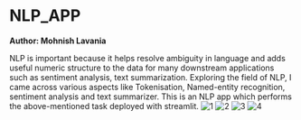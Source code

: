# NLP_APP
**Author: Mohnish Lavania**

NLP is important because it helps resolve ambiguity in language and adds useful numeric structure to the data for many downstream applications such as sentiment analysis, text summarization.
Exploring the field of NLP, I came across various aspects like Tokenisation, Named-entity recognition, sentiment analysis and text summarizer.
This is an NLP app which performs the above-mentioned task deployed with streamlit.
![1](https://user-images.githubusercontent.com/58522660/107850884-cd2f2480-6e2b-11eb-86da-1b1d00191db8.png)
![2](https://user-images.githubusercontent.com/58522660/107850885-cdc7bb00-6e2b-11eb-826f-4f872b654e68.png)
![3](https://user-images.githubusercontent.com/58522660/107850880-cbfdf780-6e2b-11eb-89c4-03f293d0fbcd.png)
![4](https://user-images.githubusercontent.com/58522660/107850882-cc968e00-6e2b-11eb-8931-a737615bd7f5.png)

